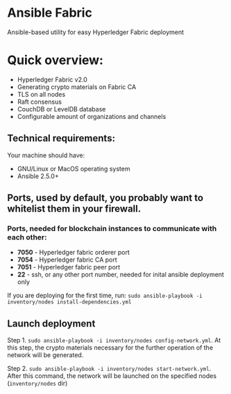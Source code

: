# Ansible Fabric
Ansible-based utility for easy Hyperledger Fabric deployment

# Quick overview:
* Hyperledger Fabric v2.0
* Generating crypto materials on Fabric CA
* TLS on all nodes
* Raft consensus
* CouchDB or LevelDB database
* Configurable amount of organizations and channels

## Technical requirements:
Your machine should have:
* GNU/Linux or MacOS operating system
* Ansible 2.5.0+ 

## Ports, used by default, you probably want to whitelist them in your firewall.

### Ports, needed for blockchain instances to communicate with each other:

* **7050** - Hyperledger fabric orderer port
* **7054** - Hyperledger fabric CA port
* **7051** - Hyperledger fabric peer port
* **22** - ssh, or any other port number, needed for inital ansible deployment only

If you are deploying for the first time, run:
```sudo ansible-playbook -i inventory/nodes install-dependencies.yml```

## Launch deployment
Step 1. ```sudo ansible-playbook -i inventory/nodes config-network.yml```. 
At this step, the crypto materials necessary for the further operation of the network will be generated. 

Step 2. ```sudo ansible-playbook -i inventory/nodes start-network.yml```. 
After this command, the network will be launched on the specified nodes (```inventory/nodes``` dir)
